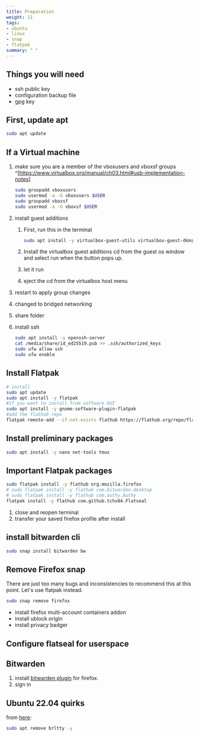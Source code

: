 ```yaml
---
title: Preparation
weight: 11
tags:
- ubuntu
- linux
- snap
- flatpak
summary: " "
---
```


## Things you will need

* ssh public key
* configuration backup file
* gpg key

## First, update apt

```bash
sudo apt update
```

## If a Virtual machine

1. make sure you are a member of the vboxusers and vboxsf groups ^[<https://www.virtualbox.org/manual/ch03.html#usb-implementation-notes>]

    ```bash
    sudo groupadd vboxusers 
    sudo usermod -a -G vboxusers $USER 
    sudo groupadd vboxsf
    sudo usermod -a -G vboxsf $USER 
    ```

1. install guest additions
    1. First, run this in the terminal

        ```bash
        sudo apt install -y virtualbox-guest-utils virtualbox-guest-dkms
        ```

    1. Install the virtualbox guest additions cd from the guest os window and select run when the button pops up.
    1. let it run
    1. eject the cd from the virtualbox host menu

1. restart to apply group changes
1. changed to bridged networking
1. share folder

1. install ssh

    ```bash
    sudo apt install -y openssh-server
    cat /media/share/id_ed25519.pub >> .ssh/authorized_keys
    sudo ufw allow ssh
    sudo ufw enable 
    ```

## Install Flatpak

```bash
# install
sudo apt update
sudo apt install -y flatpak
#if you want to install from software GUI
sudo apt install -y gnome-software-plugin-flatpak
#add the flathub repo
flatpak remote-add --if-not-exists flathub https://flathub.org/repo/flathub.flatpakrepo
```

## Install preliminary packages

```bash
sudo apt install -y nano net-tools tmux
```

## Important Flatpak packages

```bash
sudo flatpak install -y flathub org.mozilla.firefox
# sudo flatpak install -y flathub com.bitwarden.desktop
# sudo flatpak install -y flathub com.authy.Authy
flatpak install -y flathub com.github.tchx84.Flatseal
```

1. close and reopen terminal
1. transfer your saved firefox profile after install

## install bitwarden cli

```bash
sudo snap install bitwarden bw
```

## Remove Firefox snap

There are just too many bugs and inconsistencies to recommend this at this point.  Let's use flatpak instead.

```bash
sudo snap remove firefox
```

* install firefox multi-account containers addon
* install ublock origin
* install privacy badger

## Configure flatseal for userspace

## Bitwarden

1. install [bitwarden plugin](https://bitwarden.com/download/) for firefox.
1. sign in

<!--
## Authy

1. First run:

    ```bash
    sudo snap install authy
    ```
-->

## Ubuntu 22.04 quirks

from [here](https://unix.stackexchange.com/questions/696001/dev-ttyusb0-is-available-but-after-try-to-call-its-gone):

```bash
sudo apt remove brltty -y
```
